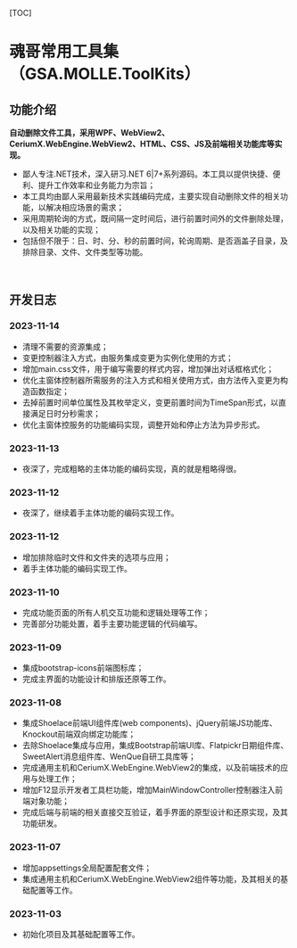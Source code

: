 [TOC]

# 魂哥常用工具集（GSA.MOLLE.ToolKits）

## 功能介绍

**自动删除文件工具，采用WPF、WebView2、CeriumX.WebEngine.WebView2、HTML、CSS、JS及前端相关功能库等实现。**

- 鄙人专注.NET技术，深入研习.NET 6|7+系列源码。本工具以提供快捷、便利、提升工作效率和业务能力为宗旨；
- 本工具均由鄙人采用最新技术实践编码完成，主要实现自动删除文件的相关功能，以解决相应场景的需求；
- 采用周期轮询的方式，既间隔一定时间后，进行前置时间外的文件删除处理，以及相关功能的实现；
- 包括但不限于：日、时、分、秒的前置时间，轮询周期、是否涵盖子目录，及排除目录、文件、文件类型等功能。

<br>

## 开发日志

### 2023-11-14
- 清理不需要的资源集成；
- 变更控制器注入方式，由服务集成变更为实例化使用的方式；
- 增加main.css文件，用于编写需要的样式内容，增加弹出对话框格式化；
- 优化主窗体控制器所需服务的注入方式和相关使用方式，由方法传入变更为构造函数指定；
- 去掉前置时间单位属性及其枚举定义，变更前置时间为TimeSpan形式，以直接满足日时分秒需求；
- 优化主窗体控服务的功能编码实现，调整开始和停止方法为异步形式。

### 2023-11-13
- 夜深了，完成粗略的主体功能的编码实现，真的就是粗略得很。

### 2023-11-12
- 夜深了，继续着手主体功能的编码实现工作。

### 2023-11-12
- 增加排除临时文件和文件夹的选项与应用；
- 着手主体功能的编码实现工作。

### 2023-11-10
- 完成功能页面的所有人机交互功能和逻辑处理等工作；
- 完善部分功能处置，着手主要功能逻辑的代码编写。

### 2023-11-09
- 集成bootstrap-icons前端图标库；
- 完成主界面的功能设计和排版还原等工作。

### 2023-11-08
- 集成Shoelace前端UI组件库(web components)、jQuery前端JS功能库、Knockout前端双向绑定功能库；
- 去除Shoelace集成与应用，集成Bootstrap前端UI库、Flatpickr日期组件库、SweetAlert消息组件库、WenQue自研工具库等；
- 完成通用主机和CeriumX.WebEngine.WebView2的集成，以及前端技术的应用与处理工作；
- 增加F12显示开发者工具栏功能，增加MainWindowController控制器注入前端对象功能；
- 完成后端与前端的相关直接交互验证，着手界面的原型设计和还原实现，及其功能研发。

### 2023-11-07
- 增加appsettings全局配置配套文件；
- 集成通用主机和CeriumX.WebEngine.WebView2组件等功能，及其相关的基础配置等工作。

### 2023-11-03
- 初始化项目及其基础配置等工作。
